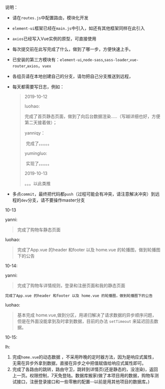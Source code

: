 说明：

- 请在`routes.js`中配置路由，模块化开发

- `element-ui`框架已经在`main.js`中引入，如还有其他框架同样在此引入

- `axios`已经写入Vue实例的原型，可直接使用

- 每次提交前在此写完成了什么，做到了哪一步，方便快速上手。

- 已安装的第三方模块有：`element-ui`,`node-sass`,`sass-loader`,`vue-router`,`axios`，`vuex`

- 各组员请在本地创建自己的分支，请勿把自己分支推送到远程，

- 每天都需要写日志，例如：

  > 2019-10-12
  >
  > luohao:
  >
  > ​	完成了首页静态页面，做到了向后台数据渲染.....（写越详细也好，方便第二天接着做）；
  >
  > yanniqy：
  >
  > ​	完成了。。。。。
  >
  > yumingluo:
  >
  > ​	实现了。。。。。
  >
  > 2019-10-13
  >
  > 。。。以此类推

- 多点`commit`，最终把代码都`push`（过程可能会有冲突，请注意解决冲突）到远程的`dev`分支，请不要操作master分支



10-13

yanni:

>完成了购物车静态页面

luohao:

>完成了App.vue 的header 和footer 以及 home.vue 的轮播图，做到轮播图下的公告

10-14:

yanni:
>完成了购物车详情规则，登录和注册页面和我的静态页面

    完成了App.vue 的header 和footer 以及 home.vue 的轮播图，做到轮播图下的公告

luohao:
> 基本完成 home.vue,做到分区，用递归解决了请求数据的异步顺序问题，但是在外面没能拿到及时拿到数据，目前的办法 `setTimeout` 来延迟回去数据。

10-15:

lh:

1. 完成`home.vue`的动态数据 ，不采用昨晚的定时器方法，因为是响应式属性，无需在异步外拿到数据，直接在异步之中把值赋值给响应式属性即可。
2. 完成了各路由的跳转，路由守卫，跳转到详情页(还是静态的，没渲染)，返回上一页。权限控制，7天免登陆。数据库搬家(做了本项目用的数据，购物车测试接口，注册登录接口和一些零散的配置--以前是用其他项目的数据库。)
